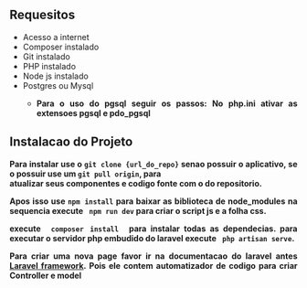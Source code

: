 <div style="text-align:justify">
<h2>Requesitos</h2>
<p>
    <ul> 
       <li>Acesso a internet</li>
       <li>Composer instalado</li> 
       <li>Git instalado</li>
       <li>PHP instalado</li>
       <li>Node js instalado</li>
       <li>Postgres ou Mysql
            <ul>
                <li>
                    <p>
                        <b>Para o uso do pgsql seguir os passos:<b>
                        No php.ini ativar as extensoes pgsql e pdo_pgsql
                    </p>
                </li>
            </ul>
       </li>
    </ul>
</p>
<h2>Instalacao do Projeto</h2>
<p>
    Para instalar use o <code>git clone {url_do_repo}</code> senao possuir o aplicativo, se o possuir use um <code>git pull origin</code>, para <br/>atualizar seus componentes e codigo fonte com o do repositorio.
</p> 
<p>
    Apos isso use <code>npm install</code> para baixar as biblioteca de node_modules na sequencia execute <code> npm run dev</code> para criar o script js e a folha css.
</p>
<p>
    execute <code> composer install </code> para instalar todas as dependecias. para  executar o servidor  php embudido  do  laravel execute <code> php artisan serve</code>.
</p>
<p>
    Para criar uma nova page favor ir na documentacao do laravel antes <a target='_blank' href='https://www.laravel.com'>Laravel framework</a>. Pois ele contem automatizador de codigo para  criar Controller e model
</p>
</div>